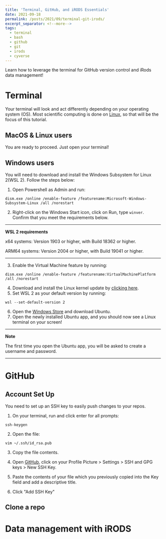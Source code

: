 ```yaml
---
title: 'Terminal, GitHub, and iRODS Essentials'
date: 2021-09-18
permalink: /posts/2021/09/terminal-git-irods/
excerpt_separator: <!--more-->
tags:
  - terminal
  - bash
  - github
  - git 
  - irods
  - cyverse
---
```


Learn how to leverage the terminal for GitHub version control and iRods data management!
<!--more-->

# Terminal
Your terminal will look and act differently depending on your operating system (OS). Most scientific computing is done on [Linux](https://www.linux.org/), so that will be the focus of this tutorial.


## MacOS & Linux users
You are ready to proceed. Just open your terminal! 

## Windows users
You will need to download and install the Windows Subsystem for Linux 2(WSL 2). Follow the steps below:
1. Open Powershell as Admin and run: 
```
dism.exe /online /enable-feature /featurename:Microsoft-Windows-Subsystem-Linux /all /norestart
```
2. Right-click on the Windows Start icon, click on Run, type ```winver```. Confirm that you meet the requirements below.

---
**WSL 2 requirements**

  x64 systems: Version 1903 or higher, with Build 18362 or higher.

  ARM64 systems: Version 2004 or higher, with Build 19041 or higher.

---

3. Enable the Virtual Machine feature by running:
```
dism.exe /online /enable-feature /featurename:VirtualMachinePlatform /all /norestart
```
4. Download and install the Linux kernel update by [clicking here](https://wslstorestorage.blob.core.windows.net/wslblob/wsl_update_x64.msi). 
5. Set WSL 2 as your default version by running:
```
wsl --set-default-version 2
```
6. Open the [Windows Store](https://aka.ms/wslstore) and download Ubuntu.
7. Open the newly installed Ubuntu app, and you should now see a Linux terminal on your screen!

---
**Note**

  The first time you open the Ubuntu app, you will be asked to create a username and password.

---

# GitHub 
## Account Set Up
You need to set up an SSH key to easily push changes to your repos. 
1. On your terminal, run and click enter for all prompts:
```
ssh-keygen
```

2. Open the file: 
```
vim ~/.ssh/id_rsa.pub
```

3. Copy the file contents. 

4. Open [GitHub](https://github.com/), click on your Profile Picture > Settings > SSH and GPG keys > New SSH Key.

5. Paste the contents of your file which you previously copied into the Key field and add a descriptive title.

6. Click "Add SSH Key"

## Clone a repo 



# Data management with iRODS
